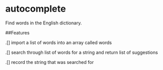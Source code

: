 # autocomplete
Find words in the English dictionary.

##Features

.[] import a list of words into an array called words

.[] search through list of words for a string and return list of suggestions

.[] record the string that was searched for
